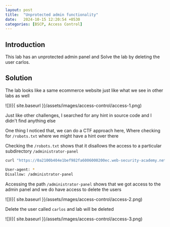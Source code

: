 ```yaml
---
layout: post
title:  "Unprotected admin functionality"
date:   2024-10-15 12:20:54 +0530
categories: [BSCP, Access Control]
---
```


## Introduction 

This lab has an unprotected admin panel and Solve the lab by deleting the user carlos. 

## Solution 

The lab looks like a same ecommerce website just like what we see in other labs as well 

![]({{ site.baseurl }}/assets/images/access-control/access-1.png)

Just like other challenges, I searched for any hint in source code and I didn't find anything else 

One thing I noticed that, we can do a CTF approach here, Where checking for `/robots.txt` where we might have a hint over there 

Checking the `/robots.txt` shows that it disallows the access to a particular subdirectory `/administrator-panel` 

```bash
curl "https://0a2100b404e1bef982fa6006000200ec.web-security-academy.net/robots.txt"

User-agent: *
Disallow: /administrator-panel
```

Accessing the path `/administrator-panel` shows that we got access to the admin panel and we do have access to delete the users

![]({{ site.baseurl }}/assets/images/access-control/access-2.png)

Delete the user called `carlos` and lab will be deleted

![]({{ site.baseurl }}/assets/images/access-control/access-3.png)